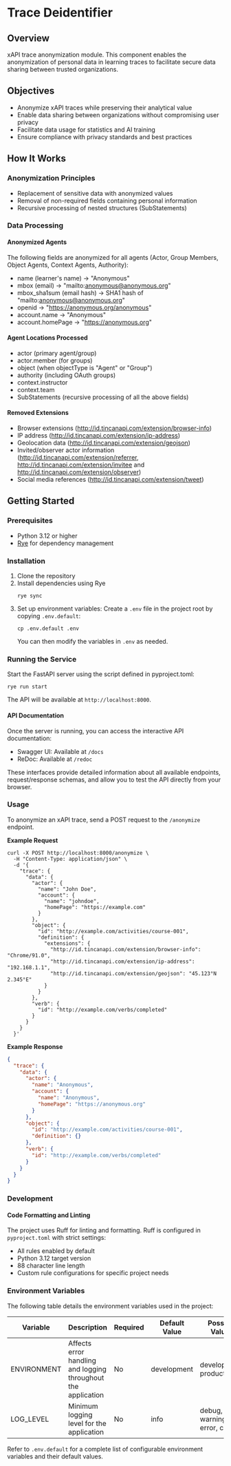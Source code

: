 # Trace Deidentifier
## Overview
xAPI trace anonymization module.
This component enables the anonymization of personal data in learning traces to facilitate secure data sharing between trusted organizations.

## Objectives
- Anonymize xAPI traces while preserving their analytical value
- Enable data sharing between organizations without compromising user privacy
- Facilitate data usage for statistics and AI training
- Ensure compliance with privacy standards and best practices

## How It Works
### Anonymization Principles
- Replacement of sensitive data with anonymized values
- Removal of non-required fields containing personal information
- Recursive processing of nested structures (SubStatements)

### Data Processing

#### Anonymized Agents
The following fields are anonymized for all agents (Actor, Group Members, Object Agents, Context Agents, Authority):
- name (learner's name) → "Anonymous"
- mbox (email) →  "mailto:anonymous@anonymous.org"
- mbox_sha1sum (email hash) → SHA1 hash of "mailto:anonymous@anonymous.org"
- openid → "https://anonymous.org/anonymous"
- account.name → "Anonymous"
- account.homePage → "https://anonymous.org"

#### Agent Locations Processed
- actor (primary agent/group)
- actor.member (for groups)
- object (when objectType is "Agent" or "Group")
- authority (including OAuth groups)
- context.instructor
- context.team
- SubStatements (recursive processing of all the above fields)

#### Removed Extensions
- Browser extensions (http://id.tincanapi.com/extension/browser-info)
- IP address (http://id.tincanapi.com/extension/ip-address)
- Geolocation data (http://id.tincanapi.com/extension/geojson)
- Invited/observer actor information (http://id.tincanapi.com/extension/referrer, http://id.tincanapi.com/extension/invitee and http://id.tincanapi.com/extension/observer)
- Social media references (http://id.tincanapi.com/extension/tweet)

## Getting Started

### Prerequisites
- Python 3.12 or higher
- [Rye](https://rye-up.com/guide/installation/) for dependency management

### Installation
1. Clone the repository
2. Install dependencies using Rye
   ```
   rye sync
   ```
3. Set up environment variables:
   Create a `.env` file in the project root by copying `.env.default`:
   ```
   cp .env.default .env
   ```
   You can then modify the variables in `.env` as needed.

### Running the Service
Start the FastAPI server using the script defined in pyproject.toml:
   ```
   rye run start
   ```

The API will be available at `http://localhost:8000`.

#### API Documentation

Once the server is running, you can access the interactive API documentation:

- Swagger UI: Available at `/docs`
- ReDoc: Available at `/redoc`

These interfaces provide detailed information about all available endpoints, request/response schemas, and allow you to test the API directly from your browser.

### Usage

To anonymize an xAPI trace, send a POST request to the `/anonymize` endpoint.

**Example Request**

```http
curl -X POST http://localhost:8000/anonymize \
  -H "Content-Type: application/json" \
  -d '{
    "trace": {
      "data": {
        "actor": {
          "name": "John Doe",
          "account": {
            "name": "johndoe",
            "homePage": "https://example.com"
          }
        },
        "object": {
          "id": "http://example.com/activities/course-001",
          "definition": {
            "extensions": {
              "http://id.tincanapi.com/extension/browser-info": "Chrome/91.0",
              "http://id.tincanapi.com/extension/ip-address": "192.168.1.1",
              "http://id.tincanapi.com/extension/geojson": "45.123°N 2.345°E"
            }
          }
        },
        "verb": {
          "id": "http://example.com/verbs/completed"
        }
      }
    }
  }'
```

**Example Response**
```json
{
  "trace": {
    "data": {
      "actor": {
        "name": "Anonymous",
        "account": {
          "name": "Anonymous",
          "homePage": "https://anonymous.org"
        }
      },
      "object": {
        "id": "http://example.com/activities/course-001",
        "definition": {}
      },
      "verb": {
        "id": "http://example.com/verbs/completed"
      }
    }
  }
}
```

### Development

#### Code Formatting and Linting

The project uses Ruff for linting and formatting. Ruff is configured in `pyproject.toml` with strict settings:
- All rules enabled by default
- Python 3.12 target version
- 88 character line length
- Custom rule configurations for specific project needs

### Environment Variables

The following table details the environment variables used in the project:

| Variable | Description | Required | Default Value | Possible Values |
|----------|-------------|----------|---------------|-----------------|
| ENVIRONMENT | Affects error handling and logging throughout the application | No | development | development, production |
| LOG_LEVEL | Minimum logging level for the application | No | info | debug, info, warning, error, critical |

Refer to `.env.default` for a complete list of configurable environment variables and their default values.
